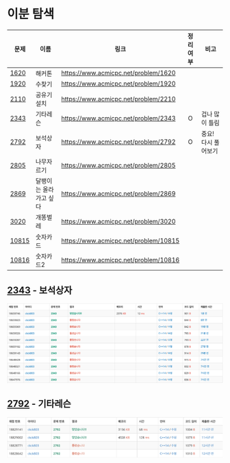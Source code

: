 # 이분 탐색

| 문제            | 이름                   | 링크                                  | 정리여부 | 비고                |
| --------------- | ---------------------- | ------------------------------------- | :------: | ------------------- |
| [1620](1620/)   | 해커톤                 | https://www.acmicpc.net/problem/1620  |          |                     |
| [1920](1920/)   | 수찾기                 | https://www.acmicpc.net/problem/1920  |          |                     |
| [2110](2110/)   | 공유기 설치            | https://www.acmicpc.net/problem/2210  |          |                     |
| [2343](2343/)   | 기타레슨               | https://www.acmicpc.net/problem/2343  |    O     | 겁나 많이 틀림      |
| [2792](2792/)   | 보석상자               | https://www.acmicpc.net/problem/2792  |    O     | 중요! 다시 풀어보기 |
| [2805](2805/)   | 나무자르기             | https://www.acmicpc.net/problem/2805  |          |                     |
| [2869](2869/)   | 달팽이는 올라가고 싶다 | https://www.acmicpc.net/problem/2869  |          |                     |
| [3020](3020/)   | 개똥벌레               | https://www.acmicpc.net/problem/3020  |          |                     |
| [10815](10815/) | 숫자카드               | https://www.acmicpc.net/problem/10815 |          |                     |
| [10816](10816/) | 숫자카드2              | https://www.acmicpc.net/problem/10816 |          |                     |

## [2343](2343/) - 보석상자

![](2343/2343_score.png)

## [2792](2792/) - 기타레슨

![](2792/2792_score.png)
